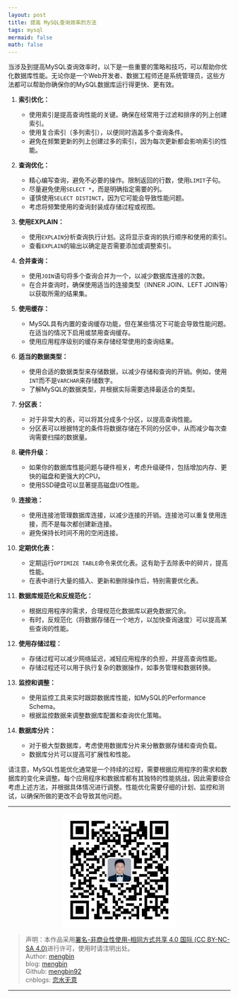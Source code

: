 ```yaml
---
layout: post
title: 提高 MySQL查询效率的方法
tags: mysql
mermaid: false
math: false
---  
```


当涉及到提高MySQL查询效率时，以下是一些重要的策略和技巧，可以帮助你优化数据库性能。无论你是一个Web开发者、数据工程师还是系统管理员，这些方法都可以帮助你确保你的MySQL数据库运行得更快、更有效。

1. **索引优化：**
   - 使用索引是提高查询性能的关键。确保在经常用于过滤和排序的列上创建索引。
   - 使用复合索引（多列索引），以便同时涵盖多个查询条件。
   - 避免在频繁更新的列上创建过多的索引，因为每次更新都会影响索引的性能。

2. **查询优化：**
   - 精心编写查询，避免不必要的操作。限制返回的行数，使用`LIMIT`子句。
   - 尽量避免使用`SELECT *`，而是明确指定需要的列。
   - 谨慎使用`SELECT DISTINCT`，因为它可能会导致性能问题。
   - 考虑将频繁使用的查询封装成存储过程或视图。

3. **使用EXPLAIN：**
   - 使用`EXPLAIN`分析查询执行计划。这将显示查询的执行顺序和使用的索引。
   - 查看`EXPLAIN`的输出以确定是否需要添加或调整索引。

4. **合并查询：**
   - 使用`JOIN`语句将多个查询合并为一个，以减少数据库连接的次数。
   - 在合并查询时，确保使用适当的连接类型（INNER JOIN、LEFT JOIN等）以获取所需的结果集。

5. **使用缓存：**
   - MySQL具有内置的查询缓存功能，但在某些情况下可能会导致性能问题。在适当的情况下启用或禁用查询缓存。
   - 使用应用程序级别的缓存来存储经常使用的查询结果。

6. **适当的数据类型：**
   - 使用合适的数据类型来存储数据，以减少存储和查询的开销。例如，使用`INT`而不是`VARCHAR`来存储数字。
   - 了解MySQL的数据类型，并根据实际需要选择最适合的类型。

7. **分区表：**
   - 对于非常大的表，可以将其分成多个分区，以提高查询性能。
   - 分区表可以根据特定的条件将数据存储在不同的分区中，从而减少每次查询需要扫描的数据量。

8. **硬件升级：**
   - 如果你的数据库性能问题与硬件相关，考虑升级硬件，包括增加内存、更快的磁盘和更强大的CPU。
   - 使用SSD硬盘可以显著提高磁盘I/O性能。

9. **连接池：**
   - 使用连接池管理数据库连接，以减少连接的开销。连接池可以重复使用连接，而不是每次都创建新连接。
   - 避免保持长时间不用的空闲连接。

10. **定期优化表：**
    - 定期运行`OPTIMIZE TABLE`命令来优化表。这有助于去除表中的碎片，提高性能。
    - 在表中进行大量的插入、更新和删除操作后，特别需要优化表。

11. **数据库规范化和反规范化：**
    - 根据应用程序的需求，合理规范化数据库以避免数据冗余。
    - 有时，反规范化（将数据存储在一个地方，以加快查询速度）可以提高某些查询的性能。

12. **使用存储过程：**
    - 存储过程可以减少网络延迟，减轻应用程序的负担，并提高查询性能。
    - 存储过程还可以用于执行复杂的数据操作，如事务管理和数据转换。

13. **监控和调整：**
    - 使用监控工具来实时跟踪数据库性能，如MySQL的Performance Schema。
    - 根据监控数据来调整数据库配置和查询优化策略。

14. **数据库分片：**
    - 对于极大型数据库，考虑使用数据库分片来分散数据存储和查询负载。
    - 数据库分片可以提高可扩展性和性能。

请注意，MySQL性能优化通常是一个持续的过程，需要根据应用程序的需求和数据库的变化来调整。每个应用程序和数据库都有其独特的性能挑战，因此需要综合考虑上述方法，并根据具体情况进行调整。性能优化需要仔细的计划、监控和测试，以确保所做的更改不会导致其他问题。

---

<div align="center">
  <img src="../img/qrcode_wechat.jpg" alt="孟斯特">
</div>

> 声明：本作品采用[署名-非商业性使用-相同方式共享 4.0 国际 (CC BY-NC-SA 4.0)](https://creativecommons.org/licenses/by-nc-sa/4.0/deed.zh)进行许可，使用时请注明出处。  
> Author: [mengbin](mengbin1992@outlook.com)  
> blog: [mengbin](https://mengbin.top)  
> Github: [mengbin92](https://mengbin92.github.io/)  
> cnblogs: [恋水无意](https://www.cnblogs.com/lianshuiwuyi/)  

---
